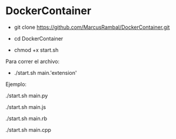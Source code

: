 # DockerContainer

- git clone https://github.com/MarcusRambal/DockerContainer.git

- cd DockerContainer

- chmod +x start.sh

Para correr el archivo:

- ./start.sh main.'extension'

Ejemplo:

./start.sh main.py

./start.sh main.js

./start.sh main.rb

./start.sh main.cpp
